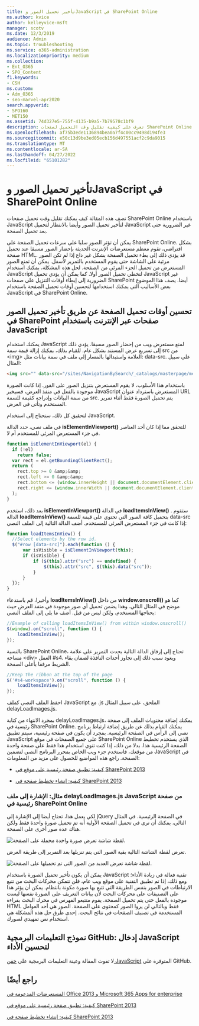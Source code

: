 ```yaml
---
title: تأخير تحميل الصور وJavaScript في SharePoint Online
ms.author: kvice
author: kelleyvice-msft
manager: scotv
ms.date: 12/3/2019
audience: Admin
ms.topic: troubleshooting
ms.service: o365-administration
ms.localizationpriority: medium
ms.collection:
- Ent_O365
- SPO_Content
f1.keywords:
- CSH
ms.custom:
- Adm_O365
- seo-marvel-apr2020
search.appverid:
- SPO160
- MET150
ms.assetid: 74d327e5-755f-4135-b9a5-7b79578c1bf9
description: تعرف على كيفية تقليل وقت التحميل لصفحات SharePoint Online باستخدام JavaScript لتأخير تحميل الصور وJavaScript غير الضرورية.
ms.openlocfilehash: af75b3ede1136894bea0a7f4c00cc9498d194fe3
ms.sourcegitcommit: e50c13d9be3ed05ecb156d497551acf2c9da9015
ms.translationtype: MT
ms.contentlocale: ar-SA
ms.lasthandoff: 04/27/2022
ms.locfileid: "65101282"
---
```

# <a name="delay-loading-images-and-javascript-in-sharepoint-online"></a>تأخير تحميل الصور وJavaScript في SharePoint Online

تصف هذه المقالة كيف يمكنك تقليل وقت تحميل صفحات SharePoint Online باستخدام JavaScript لتأخير تحميل الصور وأيضا بالانتظار لتحميل JavaScript غير الضرورية حتى بعد تحميل الصفحة.
  
يمكن أن تؤثر الصور سلبا على سرعات تحميل الصفحة على SharePoint Online. بشكل افتراضي، تقوم معظم مستعرضات الإنترنت الحديثة بإحضار الصور مسبقا عند تحميل صفحة HTML. قد يؤدي ذلك إلى بطء تحميل الصفحة بشكل غير داع إذا لم تكن الصور مرئية على الشاشة حتى يقوم المستخدم بالتمرير لأسفل. يمكن أن تمنع الصور المستعرض من تحميل الجزء المرئي من الصفحة. لحل هذه المشكلة، يمكنك استخدام JavaScript لتخطي تحميل الصور أولا. كما يمكن أن يؤدي تحميل JavaScript غير الضرورية إلى إبطاء أوقات التنزيل على صفحات SharePoint أيضا. يصف هذا الموضوع بعض الأساليب التي يمكنك استخدامها لتحسين أوقات تحميل الصفحة باستخدام JavaScript في SharePoint Online.
  
## <a name="improve-page-load-times-by-delaying-image-loading-in-sharepoint-online-pages-by-using-javascript"></a>تحسين أوقات تحميل الصفحة عن طريق تأخير تحميل الصور في SharePoint صفحات عبر الإنترنت باستخدام JavaScript

يمكنك استخدام JavaScript لمنع مستعرض ويب من إحضار الصور مسبقا. يؤدي ذلك إلى تسريع عرض المستند بشكل عام. للقيام بذلك، يمكنك إزالة قيمة سمة src من \<img\> العلامة واستبدالها بالمسار إلى ملف في سمة بيانات مثل: data-src. على سبيل المثال:
  
```html
<img src="" data-src="/sites/NavigationBySearch/_catalogs/masterpage/media/microsoft-white-8.jpg" />
```

باستخدام هذا الأسلوب، لا يقوم المستعرض بتنزيل الصور على الفور. إذا كانت الصورة موجودة بالفعل في منفذ العرض، فسيخبر JavaScript المستعرض باسترداد عنوان URL من سمة البيانات وإدراجه كقيمة للسمة src. يتم تحميل الصورة فقط أثناء تمرير المستخدم وتأتي في العرض.
  
لتحقيق كل ذلك، ستحتاج إلى استخدام JavaScript.
  
في ملف نصي، حدد الدالة **isElementInViewport()** للتحقق مما إذا كان أحد العناصر في جزء المستعرض المرئي للمستخدم أم لا.
  
```javascript
function isElementInViewport(el) {
  if (!el)
    return false;
  var rect = el.getBoundingClientRect();
  return (
    rect.top >= 0 &amp;&amp;
    rect.left >= 0 &amp;&amp;
    rect.bottom <= (window.innerHeight || document.documentElement.clientHeight) &amp;&amp;
    rect.right <= (window.innerWidth || document.documentElement.clientWidth)
  );
}
```

بعد ذلك، استخدم **isElementInViewport()** في الدالة **loadItemsInView()** . ستقوم الدالة **loadItemsInView()** بتحميل كافة الصور التي تحتوي على قيمة للسمة data-src إذا كانت في جزء المستعرض المرئي للمستخدم. أضف الدالة التالية إلى الملف النصي:
  
```javascript
function loadItemsInView() {
  //Select elements by the row id.
  $("#row [data-src]").each(function () {
      var isVisible = isElementInViewport(this);
      if (isVisible) {
          if ($(this).attr("src") == undefined) {
              $(this).attr("src", $(this).data("src"));
          }
      }
  });
}
```

وأخيرا، قم باستدعاء **loadItemsInView()** من داخل **window.onscroll()** كما هو موضح في المثال التالي. وهذا يضمن تحميل أي صور موجودة في منفذ العرض حيث يحتاجها المستخدم، ولكن ليس من قبل. أضف ما يلي إلى الملف النصي:
  
```javascript
//Example of calling loadItemsInView() from within window.onscroll()
$(window).on("scroll", function () {
    loadItemsInView();
});

```

بالنسبة SharePoint Online، تحتاج إلى إرفاق الدالة التالية بحدث التمرير على علامة مساحة \<div\> العمل #s4. ويعود سبب ذلك إلى تجاوز أحداث النافذة لضمان بقاء الشريط مرفقا بأعلى الصفحة.
  
```javascript
//Keep the ribbon at the top of the page
$('#s4-workspace').on("scroll", function () {
    loadItemsInView();
});
```

احفظ الملف النصي كملف JavaScript مع .js الملحق، على سبيل المثال delayLoadImages.js.
  
بمجرد الانتهاء من كتابة delayLoadImages.js، يمكنك إضافة محتويات الملف إلى صفحة رئيسية في SharePoint Online. يمكنك القيام بذلك عن طريق إضافة ارتباط برنامج نصي إلى الرأس في الصفحة الرئيسية. بمجرد أن يكون في صفحة رئيسية، سيتم تطبيق JavaScript على جميع الصفحات في موقع SharePoint Online الذي يستخدم تخطيط الصفحة الرئيسية هذا. بدلا من ذلك، إذا كنت تنوي استخدام هذا فقط على صفحة واحدة من موقعك، فاستخدم جزء ويب الخاص بمحرر البرنامج النصي لتضمين JavaScript في الصفحة. راجع هذه المواضيع للحصول على مزيد من المعلومات:
  
- [كيفية: تطبيق صفحة رئيسية على موقع في SharePoint 2013](/sharepoint/dev/general-development/how-to-apply-a-master-page-to-a-site-in-sharepoint)

- [كيفية: إنشاء تخطيط صفحة في SharePoint 2013](/sharepoint/dev/general-development/how-to-create-a-page-layout-in-sharepoint)

### <a name="example-referencing-the-javascript-delayloadimagesjs-file-from-a-master-page-in-sharepoint-online"></a>مثال: الإشارة إلى ملف delayLoadImages.js JavaScript من صفحة رئيسية في SharePoint Online
  
لكي يعمل هذا، تحتاج أيضا إلى الإشارة إلى jQuery في الصفحة الرئيسية. في المثال التالي، يمكنك أن ترى في تحميل الصفحة الأولية أنه تم تحميل صورة واحدة فقط ولكن هناك عدة صور أخرى على الصفحة.
  
![لقطة شاشة تعرض صورة واحدة محملة على الصفحة.](../media/3d177ddb-67e5-43a7-b327-c9f9566ca937.png)
  
تعرض لقطة الشاشة التالية بقية الصور التي يتم تنزيلها بعد التمرير إلى طريقة العرض.
  
![لقطة شاشة تعرض العديد من الصور التي تم تحميلها على الصفحة.](../media/95eb2b14-f6a1-4eac-a5cb-96097e49514c.png)
  
يمكن أن يكون تأخير تحميل الصورة باستخدام JavaScript تقنية فعالة في زيادة الأداء؛ ومع ذلك، إذا تم تطبيق التقنية على موقع ويب عام، فلن تتمكن محركات البحث من تتبع الارتباطات في الصور بنفس الطريقة التي تتبع بها صورة مكونة بانتظام. يمكن أن يؤثر هذا على التصنيفات على محركات البحث لأن بيانات التعريف على الصورة نفسها ليست موجودة بالفعل حتى يتم تحميل الصفحة. يقوم متتبعو الفهرس في محرك البحث بقراءة HTML فقط وبالتالي لن يروا الصور كمحتوى على الصفحة. الصور هي أحد العوامل المستخدمة في تصنيف الصفحات في نتائج البحث. إحدى طرق حل هذه المشكلة هي استخدام نص تمهيدي لصورك.
  
## <a name="github-code-sample-injecting-javascript-to-improve-performance"></a>نموذج التعليمات البرمجية GitHub: إدخال JavaScript لتحسين الأداء

لا تفوت المقالة وعينة التعليمات البرمجية على [حقن JavaScript](https://go.microsoft.com/fwlink/p/?LinkId=524759) المتوفرة على GitHub.
  
## <a name="see-also"></a>راجع أيضًا

[المستعرضات المدعومة في Office 2013 و Microsoft 365 Apps for enterprise](https://support.office.com/article/57342811-0dc4-4316-b773-20082ced8a82)
  
[كيفية: تطبيق صفحة رئيسية على موقع في SharePoint 2013](/sharepoint/dev/general-development/how-to-apply-a-master-page-to-a-site-in-sharepoint)
  
[كيفية: إنشاء تخطيط صفحة في SharePoint 2013](/sharepoint/dev/general-development/how-to-create-a-page-layout-in-sharepoint)